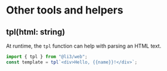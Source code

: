 # Other tools and helpers

## tpl(html: string)

At runtime, the `tpl` function can help with parsing an HTML text.

```ts
import { tpl } from "@li3/web";
const template = tpl`<div>Hello, {{name}}!</div>`;
```
